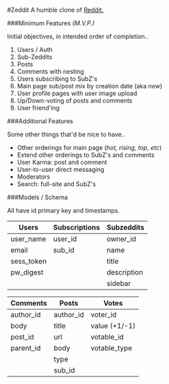 #Zeddit
A humble clone of [Reddit.](http://www.reddit.com)

###Minimum Features *(M.V.P.)*

Initial objectives, in intended order of completion..

1. Users / Auth
2. Sub-Zeddits
3. Posts
4. Comments with nesting
5. Users subscribing to SubZ's
6. Main page sub/post mix by creation date (aka *new*)
7. User profile pages with user image upload
8. Up/Down-voting of posts and comments
9. User friend'ing

###Additional Features

Some other things that'd be nice to have..
+ Other orderings for main page (*hot, rising, top, etc*)
+ Extend other orderings to SubZ's and comments
+ User Karma: post and comment
+ User-to-user direct messaging
+ Moderators
+ Search: full-site and SubZ's

###Models / Schema

All have id primary key and timestamps.


|Users     |Subscriptions|Subzeddits |
|----------|-------------|-----------|
|user_name |user_id      |owner_id   |
|email     |sub_id       |name       |
|sess_token|             |title      |
|pw_digest |             |description|
|          |             |sidebar    |

|Comments |Posts    |Votes        |
|---------|---------|-------------|
|author_id|author_id|voter_id     |
|body     |title    |value (+1/-1)|
|post_id  |url      |votable_id   |
|parent_id|body     |votable_type |
|         |type     |             |
|         |sub_id   |             |
